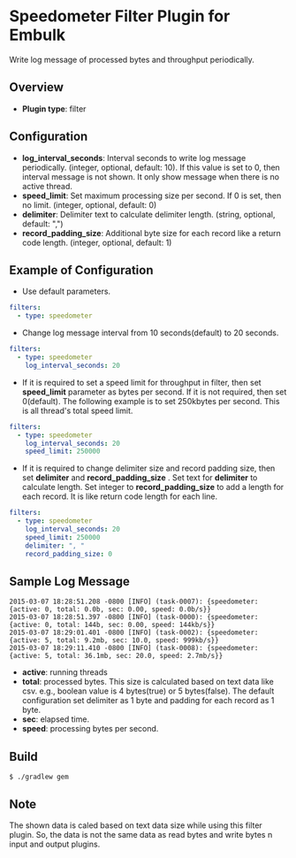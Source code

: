 # Speedometer Filter Plugin for Embulk

Write log message of processed bytes and throughput periodically.

## Overview

- **Plugin type**: filter

## Configuration

- **log_interval_seconds**: Interval seconds to write log message periodically. (integer, optional, default: 10). If this value is set to 0, then interval message is not shown. It only show message when there is no active thread.
- **speed_limit**: Set maximum processing size per second. If 0 is set, then no limit. (integer, optional, default: 0)
- **delimiter**: Delimiter text to calculate delimiter length. (string, optional, default: ",")
- **record_padding_size**: Additional byte size for each record like a return code length. (integer, optional, default: 1)

## Example of Configuration

- Use default parameters.

```yaml
filters:
  - type: speedometer
```

- Change log message interval from 10 seconds(default) to 20 seconds.

```yaml
filters:
  - type: speedometer
    log_interval_seconds: 20
```

- If it is required to set a speed limit for throughput in filter, then set **speed_limit** parameter as bytes per second. If it is not required, then set 0(default). The following example is to set 250kbytes per second. This is all thread's total speed limit.

```yaml
filters:
  - type: speedometer
    log_interval_seconds: 20
    speed_limit: 250000
```

- If it is required to change delimiter size and record padding size, then set **delimiter** and **record_padding_size** . Set text for **delimiter** to calculate length. Set integer to **record_padding_size** to add a length for each record. It is like return code length for each line.

```yaml
filters:
  - type: speedometer
    log_interval_seconds: 20
    speed_limit: 250000
    delimiter: ", "
    record_padding_size: 0
```

## Sample Log Message

```
2015-03-07 18:28:51.208 -0800 [INFO] (task-0007): {speedometer: {active: 0, total: 0.0b, sec: 0.00, speed: 0.0b/s}}
2015-03-07 18:28:51.397 -0800 [INFO] (task-0000): {speedometer: {active: 0, total: 144b, sec: 0.00, speed: 144kb/s}}
2015-03-07 18:29:01.401 -0800 [INFO] (task-0002): {speedometer: {active: 5, total: 9.2mb, sec: 10.0, speed: 999kb/s}}
2015-03-07 18:29:11.410 -0800 [INFO] (task-0008): {speedometer: {active: 5, total: 36.1mb, sec: 20.0, speed: 2.7mb/s}}
```

- **active**: running threads
- **total**: processed bytes. This size is calculated based on text data like csv. e.g., boolean value is 4 bytes(true) or 5 bytes(false). The default configuration set delimiter as 1 byte and padding for each record as 1 byte.
- **sec**: elapsed time.
- **speed**: processing bytes per second.

## Build

```
$ ./gradlew gem
```

## Note

The shown data is caled based on text data size while using this filter plugin. So, the data is not the same data as read bytes and write bytes n input and output plugins.


